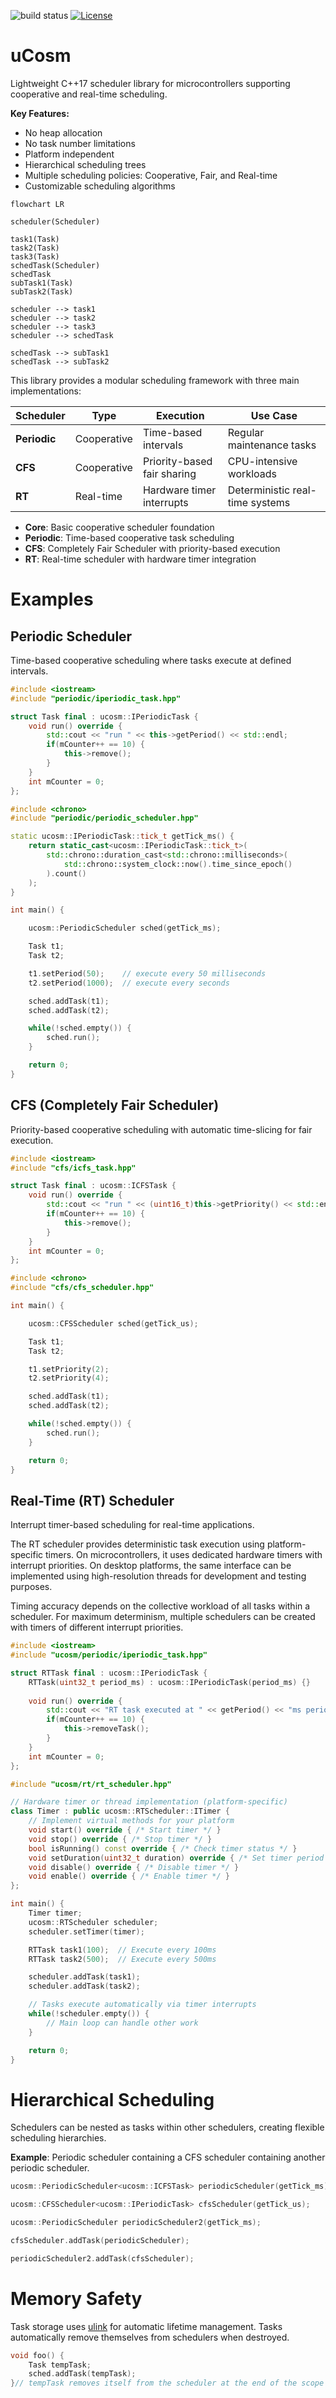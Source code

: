 ![build status](https://github.com/ThomasAUB/ucosm/actions/workflows/build.yml/badge.svg)
[![License](https://img.shields.io/github/license/ThomasAUB/ucosm)](LICENSE)

# uCosm

Lightweight C++17 scheduler library for microcontrollers supporting cooperative and real-time scheduling.

**Key Features:**
- No heap allocation
- No task number limitations
- Platform independent
- Hierarchical scheduling trees
- Multiple scheduling policies: Cooperative, Fair, and Real-time
- Customizable scheduling algorithms

```mermaid
flowchart LR

scheduler(Scheduler)

task1(Task)
task2(Task)
task3(Task)
schedTask(Scheduler)
schedTask
subTask1(Task)
subTask2(Task)

scheduler --> task1
scheduler --> task2
scheduler --> task3
scheduler --> schedTask

schedTask --> subTask1
schedTask --> subTask2
```

This library provides a modular scheduling framework with three main implementations:

| Scheduler | Type | Execution | Use Case |
|-----------|------|-----------|----------|
| **Periodic** | Cooperative | Time-based intervals | Regular maintenance tasks |
| **CFS** | Cooperative | Priority-based fair sharing | CPU-intensive workloads |
| **RT** | Real-time | Hardware timer interrupts | Deterministic real-time systems |

- **Core**: Basic cooperative scheduler foundation
- **Periodic**: Time-based cooperative task scheduling  
- **CFS**: Completely Fair Scheduler with priority-based execution
- **RT**: Real-time scheduler with hardware timer integration

# Examples

## Periodic Scheduler

Time-based cooperative scheduling where tasks execute at defined intervals.

```cpp
#include <iostream>
#include "periodic/iperiodic_task.hpp"

struct Task final : ucosm::IPeriodicTask {
    void run() override {
        std::cout << "run " << this->getPeriod() << std::endl;
        if(mCounter++ == 10) {
            this->remove();
        }
    }
    int mCounter = 0;
};
```

```cpp
#include <chrono>
#include "periodic/periodic_scheduler.hpp"

static ucosm::IPeriodicTask::tick_t getTick_ms() {
    return static_cast<ucosm::IPeriodicTask::tick_t>(
        std::chrono::duration_cast<std::chrono::milliseconds>(
            std::chrono::system_clock::now().time_since_epoch()
        ).count()
    );
}

int main() {

    ucosm::PeriodicScheduler sched(getTick_ms);

    Task t1;
    Task t2;

    t1.setPeriod(50);    // execute every 50 milliseconds
    t2.setPeriod(1000);  // execute every seconds

    sched.addTask(t1);
    sched.addTask(t2);

    while(!sched.empty()) {
        sched.run();
    }

    return 0;
}
```

## CFS (Completely Fair Scheduler)

Priority-based cooperative scheduling with automatic time-slicing for fair execution.

```cpp
#include <iostream>
#include "cfs/icfs_task.hpp"

struct Task final : ucosm::ICFSTask {
    void run() override {
        std::cout << "run " << (uint16_t)this->getPriority() << std::endl;
        if(mCounter++ == 10) {
            this->remove();
        }
    }
    int mCounter = 0;
};
```

```cpp
#include <chrono>
#include "cfs/cfs_scheduler.hpp"

int main() {

    ucosm::CFSScheduler sched(getTick_us);

    Task t1;
    Task t2;

    t1.setPriority(2);
    t2.setPriority(4);

    sched.addTask(t1);
    sched.addTask(t2);

    while(!sched.empty()) {
        sched.run();
    }

    return 0;
}
```

## Real-Time (RT) Scheduler

Interrupt timer-based scheduling for real-time applications.

The RT scheduler provides deterministic task execution using platform-specific timers. On microcontrollers, it uses dedicated hardware timers with interrupt priorities. On desktop platforms, the same interface can be implemented using high-resolution threads for development and testing purposes.

Timing accuracy depends on the collective workload of all tasks within a scheduler. For maximum determinism, multiple schedulers can be created with timers of different interrupt priorities.

```cpp
#include <iostream>
#include "ucosm/periodic/iperiodic_task.hpp"

struct RTTask final : ucosm::IPeriodicTask {
    RTTask(uint32_t period_ms) : ucosm::IPeriodicTask(period_ms) {}
    
    void run() override {
        std::cout << "RT task executed at " << getPeriod() << "ms period\n";
        if(mCounter++ == 10) {
            this->removeTask();
        }
    }
    int mCounter = 0;
};
```

```cpp
#include "ucosm/rt/rt_scheduler.hpp"

// Hardware timer or thread implementation (platform-specific)
class Timer : public ucosm::RTScheduler::ITimer {
    // Implement virtual methods for your platform
    void start() override { /* Start timer */ }
    void stop() override { /* Stop timer */ }
    bool isRunning() const override { /* Check timer status */ }
    void setDuration(uint32_t duration) override { /* Set timer period */ }
    void disable() override { /* Disable timer */ }
    void enable() override { /* Enable timer */ }
};

int main() {
    Timer timer;
    ucosm::RTScheduler scheduler;
    scheduler.setTimer(timer);

    RTTask task1(100);  // Execute every 100ms
    RTTask task2(500);  // Execute every 500ms

    scheduler.addTask(task1);
    scheduler.addTask(task2);

    // Tasks execute automatically via timer interrupts
    while(!scheduler.empty()) {
        // Main loop can handle other work
    }

    return 0;
}
```

# Hierarchical Scheduling

Schedulers can be nested as tasks within other schedulers, creating flexible scheduling hierarchies.

**Example**: Periodic scheduler containing a CFS scheduler containing another periodic scheduler.

```cpp
ucosm::PeriodicScheduler<ucosm::ICFSTask> periodicScheduler(getTick_ms);

ucosm::CFSScheduler<ucosm::IPeriodicTask> cfsScheduler(getTick_us);

ucosm::PeriodicScheduler periodicScheduler2(getTick_ms);

cfsScheduler.addTask(periodicScheduler);

periodicScheduler2.addTask(cfsScheduler);
```

# Memory Safety

Task storage uses [ulink](https://github.com/ThomasAUB/ulink) for automatic lifetime management. Tasks automatically remove themselves from schedulers when destroyed.

```cpp
void foo() {
    Task tempTask;
    sched.addTask(tempTask);
}// tempTask removes itself from the scheduler at the end of the scope
```
